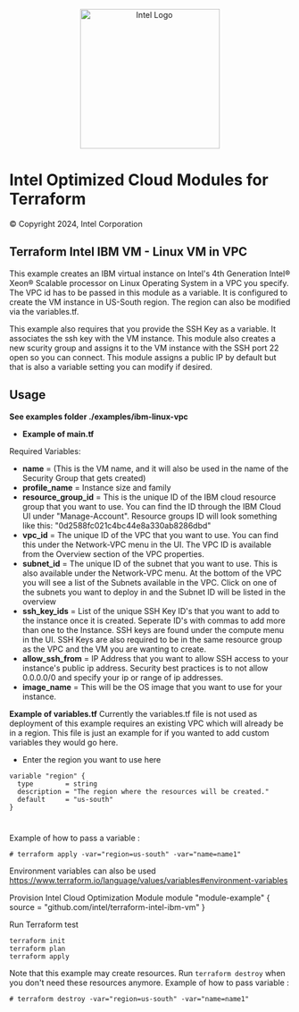 <p align="center">
  <img src="https://github.com/intel/terraform-intel-ibm-vm/blob/main/images/logo-classicblue-800px.png?raw=true" alt="Intel Logo" width="250"/>
</p>

# Intel Optimized Cloud Modules for Terraform

© Copyright 2024, Intel Corporation

## Terraform Intel IBM VM - Linux VM in VPC

This example creates an IBM virtual instance on Intel's 4th Generation Intel® Xeon® Scalable processor on Linux Operating System in a VPC you specify. The VPC id has to be passed in this module as a variable. It is configured to create the VM instance in US-South region. The region can also be modified via the variables.tf.

This example also requires that you provide the SSH Key as a variable. It associates the ssh key with the VM instance. This module also creates a new scurity group and assigns it to the VM instance with the SSH port 22 open so you can connect. This module assigns a public IP by default but that is also a variable setting you can modify if desired.

## Usage

**See examples folder ./examples/ibm-linux-vpc**

* <b>Example of main.tf</b>

Required Variables:
* <b>name</b> = (This is the VM name, and it will also be used in the name of the Security Group that gets created)
* <b>profile_name</b> = Instance size and family
* <b>resource_group_id</b> = This is the unique ID of the IBM cloud resource group that you want to use.  You can find the ID through the IBM Cloud UI under "Manage-Account".  Resource groups ID will look something like this: "0d2588fc021c4bc44e8a330ab8286dbd"
* <b>vpc_id</b> = The unique ID of the VPC that you want to use.  You can find this under the Network-VPC menu in the UI.  The VPC ID is available from the Overview section of the VPC properties.
* <b>subnet_id</b> = The unique ID of the subnet that you want to use.  This is also available under the Network-VPC menu.  At the bottom of the VPC you will see a list of the Subnets available in the VPC.  Click on one of the subnets you want to deploy in and the Subnet ID will be listed in the overview
* <b>ssh_key_ids</b> = List of the unique SSH Key ID's that you want to add to the instance once it is created.  Seperate ID's with commas to add more than one to the Instance.  SSH keys are found under the compute menu in the UI.  SSH Keys are also required to be in the same resource group as the VPC and the VM you are wanting to create.
* <b>allow_ssh_from</b> = IP Address that you want to allow SSH access to your instance's public ip address.  Security best practices is to not allow 0.0.0.0/0 and specify your ip or range of ip addresses.
* <b>image_name</b> = This will be the OS image that you want to use for your instance.

<b>Example of variables.tf</b>
Currently the variables.tf file is not used as deployment of this example requires an existing VPC which will already be in a region.  This file is just an example for if you wanted to add custom variables they would go here.

* Enter the region you want to use here
```hcl
variable "region" {
  type        = string
  description = "The region where the resources will be created."
  default     = "us-south"
}
```

#
Example of how to pass a variable :
```hcl
# terraform apply -var="region=us-south" -var="name=name1"
```

Environment variables can also be used https://www.terraform.io/language/values/variables#environment-variables

Provision Intel Cloud Optimization Module
module "module-example" {
  source = "github.com/intel/terraform-intel-ibm-vm"
}


Run Terraform
test
```hcl
terraform init  
terraform plan
terraform apply

```

Note that this example may create resources. Run `terraform destroy` when you don't need these resources anymore.
Example of how to pass variable :
```hcl
# terraform destroy -var="region=us-south" -var="name=name1"
```